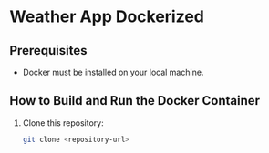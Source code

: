 # Weather App Dockerized

## Prerequisites
- Docker must be installed on your local machine.

## How to Build and Run the Docker Container

1. Clone this repository:
   ```bash
   git clone <repository-url>
